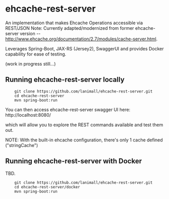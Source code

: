 # ehcache-rest-server

An implementation that makes Ehcache Operations accessible via REST/JSON
Note: Currently adapted/modernized from former ehcache-server version -- http://www.ehcache.org/documentation/2.7/modules/cache-server.html.

Leverages Spring-Boot, JAX-RS (Jersey2), SwaggerUI and provides Docker capability for ease of testing.

(work in progress still...)

## Running ehcache-rest-server locally
```
	git clone https://github.com/lanimall/ehcache-rest-server.git
	cd ehcache-rest-server
	mvn spring-boot:run
```

You can then access ehcache-rest-server swagger UI here: 
http://localhost:8080/

which will allow you to explore the REST commands available and test them out.


NOTE: With the built-in ehcache configuration, there's only 1 cache defined ("stringCache")

## Running ehcache-rest-server with Docker

TBD.

```
	git clone https://github.com/lanimall/ehcache-rest-server.git
	cd ehcache-rest-server/docker
	mvn spring-boot:run
```
